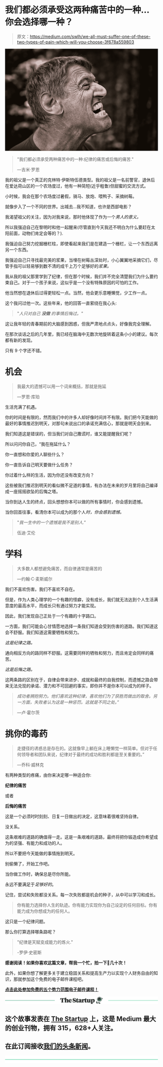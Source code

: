 # 我们都必须承受这两种痛苦中的一种…你会选择哪一种？

> 原文：<https://medium.com/swlh/we-all-must-suffer-one-of-these-two-types-of-pain-which-will-you-choose-3f678a559803>

![](img/91f4cc61769d007bdd05f70bcb839b52.png)

> "我们都必须承受两种痛苦中的一种:纪律的痛苦或后悔的痛苦."
> 
> —吉米·罗恩

我的祖父是一个真正的克林特·伊斯特伍德类型。我的祖父是一名前警官，退休后在爱达荷山区的一个农场度过，他有一种简短(近乎粗鲁)但甜蜜的交流方式。

小时候，我会在那个农场度过暑假，骑马、放炮、喂鸭子、采摘树莓。

就像步入了一个不同的世界。出城去…我不知道，也许是西部电影？

我渴望祖父的关注，因为对我来说，那时他体现了作为一个*男人的意义。*

所以我强迫自己在黎明时和他一起醒来(尽管直到今天我还不明白为什么要赶在太阳前面，动物们肯定会等的？).

我强迫自己努力挖掘栅栏柱，即使看起来我们是在建造一个栅栏，让一个东西远离另一个东西。

我强迫自己只寻找最完美的浆果，当埋在树莓丛深处时，小心翼翼地采摘它们，尽管手指可以轻易够到数不清的成千上万个足够好的*浆果。*

我从我的祖父那里学到了纪律，但在那个时候，我们并不完全清楚我们为什么要约束自己。对于一个孩子来说，这似乎是一个没有特殊原因的可怕的工作。

他当然想在退休后过得更轻松一点。当然，他会更乐意睡懒觉，少工作一点。

这个我问过他一次。这些年来，他的回答一直萦绕在我心头:

> "*人只对自己* ***没做*** *的事情后悔过。"*

这让我年轻的青春期前的大脑感到困惑，但我严肃地点点头，好像我完全理解。

在那次谈话之后的几年里，我已经在脑海中无数次地旋转着这条小小的建议。每次都有新的发现。

只有 9 个字还不错。

# **机会**

> 我最大的遗憾可以用一个词来概括，那就是拖延
> 
> —罗恩·库珀

生活充满了机遇。

你的时间是有限的，然而我们中的许多人却好像时间并不有限。我们把今天能做的最好的事情推迟到明天，对那句未说出口的承诺充满信心，那就是明天会到来。

我们知道这是错误的，但当我们对自己撒谎时，谁又能提醒我们呢？

所以问问你自己，“我在拖延什么？

你一直想和你爱的人聊些什么？

你一直告诉自己明天要做什么任务？

你过着什么样的生活，因为你还没有改变方向？

这些被我们推迟到明天的看似微不足道的事情，有办法在未来的岁月里将自己编译成一座摇摇欲坠的后悔之塔。

当你到达人生的终点，回头想想你本可以做的所有事情时，你会感到遗憾。

当你回首往事，看清你本可以成为的那个人*时，你会感到遗憾。*

> "*我一生中的一个遗憾是我不是别人."*
> 
> 伍迪·艾伦

# **学科**

> 大多数人都想避免痛苦，而自律通常是痛苦的
> 
> —约翰·C·麦斯威尔

我们不喜欢伤害。我们不喜欢不自在。

但是，作为人类心理学的一个有趣的怪癖，没有成长，我们就无法达到个人生活满意度的最高水平，而成长只有通过努力才能实现。

因此，我们发现自己正处于一个有趣的十字路口。

一方面，我们可能会心甘情愿地选择一条我们知道会受到伤害的道路。我们知道这会不舒服。我们知道这需要牺牲和努力。

*这是纪律之路。*

通向相反方向的路同样不舒服。这需要同样的牺牲和努力，而且肯定会同样的痛苦。

*这是后悔之路。*

这两条路的区别在于，自律会带来进步、成就和最终的自我控制，而遗憾之路会带来无法兑现的承诺、潜力和不可回避的事实，即你并不是你本可以成为的样子。

> *成功者拥抱努力。他们喜欢这种纪律，喜欢他们为了获胜而做出的取舍。另一方面，失败者认为这是一种惩罚。这就是不同之处。”*
> 
> —卢·霍尔茨

# **挑你的毒药**

> 走捷径的诱惑总是存在的。这就像早上躺在床上睡懒觉一样简单。但对于任何领导者和团队来说，纪律对于最终的成功和胜利都是至关重要的。”
> 
> —乔科·威林克

有两种类型的疼痛，由你来决定哪一种适合你:

**纪律的痛苦**

或者

**后悔的痛苦**

这是一个必须时时刻刻、日复一日做出的决定，这意味着很难坚持自律。

没关系。

这条艰难的道路的确值得一走。这是一条艰难的道路，最终将把你锻造成你希望成为的坚强、有能力和成功的人。

所以不要把今天能做的事情拖到明天。

别偷懒了，开始工作吧。

当你做工作时，确保总是尽你所能。

永远不要满足于*足够好的*。

记住，尝试和失败都没关系。每一次失败都是机会的种子，从中可以学习和成长。

> 你有能力选择你人生的轨迹。你有能力实现你为自己设定的任何目标。你有能力成为你想成为的任何人。

这只是一个纪律问题。

那么你打算选择哪条路呢？

> "纪律是天赋变成能力的炼火."
> 
> -罗伊·史密斯

**感谢阅读！如果你喜欢这篇文章，帮我一个忙，拍一下**👏**几十次！**

此外，如果你想了解更多关于建立稳固关系和提高生产力以实现个人财务自由的知识，那就参加这个免费的电子邮件课程吧。

[**点击此处参加免费的五个势力范围电子邮件课程！**](http://www.thehyperfocusedmind.com/)

[![](img/308a8d84fb9b2fab43d66c117fcc4bb4.png)](https://medium.com/swlh)

## 这个故事发表在 [The Startup](https://medium.com/swlh) 上，这是 Medium 最大的创业刊物，拥有 315，628+人关注。

## 在此订阅接收[我们的头条新闻](http://growthsupply.com/the-startup-newsletter/)。

[![](img/b0164736ea17a63403e660de5dedf91a.png)](https://medium.com/swlh)